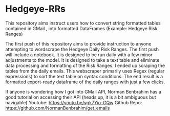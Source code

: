# Hedgeye-RRs
This repository aims instruct users how to convert string formatted tables contained in GMail , into formatted DataFrames (Example: Hedgeye Risk Ranges)

The first push of this repository aims to provide instruction to anyone attempting to wordscrape the Hedgeye Daily Risk Ranges. The first push will include a notebook. It is designed to be run daily with a few minor adjustments to the model. It is designed to take a text table and eliminate data processing and formatting of the Risk Ranges. I ended up scraping the tables from the daily emails. This webscraper primarily uses Regex (regular expressions) to sort the text table on syntax conditions. The end result is a formatted export-ready dataframe of the daily ranges with just a few clicks.

If anyone is wondering how I got into GMail API, Norman Benbrahim has a good tutorial on accessing their API (heads up, it is a bit ambiguous but navigable) 
      Youtube: https://youtu.be/vgk7Yio-GQw
      Github Repo: https://github.com/NormanBenbrahim/get_emails
      
